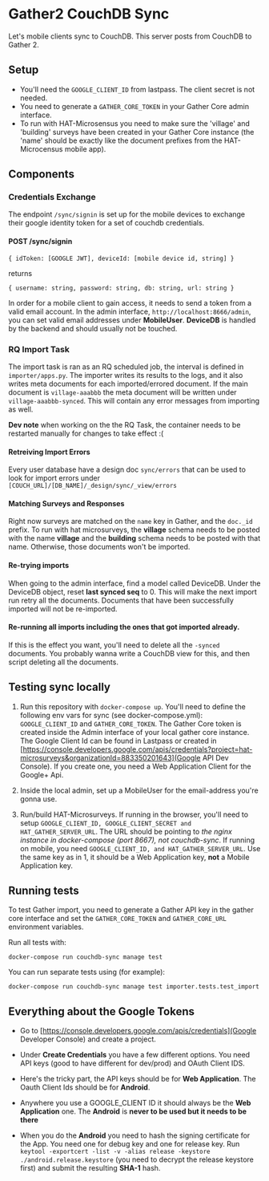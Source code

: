 Gather2 CouchDB Sync
==========

Let's mobile clients sync to CouchDB. This server posts from CouchDB to Gather 2.

Setup
----

- You'll need the `GOOGLE_CLIENT_ID` from lastpass. The client secret is not needed.
- You need to generate a `GATHER_CORE_TOKEN` in your Gather Core admin interface.
- To run with HAT-Microsensus you need to make sure the 'village' and 'building' surveys have been created in your Gather Core instance (the 'name' should be exactly like the document prefixes from the HAT-Microcensus mobile app).

Components
----

### Credentials Exchange

The endpoint `/sync/signin` is set up for the mobile devices to exchange their google identity token for a set of couchdb credentials.

#### POST /sync/signin

```
{ idToken: [GOOGLE JWT], deviceId: [mobile device id, string] }
```

returns

```
{ username: string, password: string, db: string, url: string }
```

In order for a mobile client to gain access, it needs to send a token from a valid email account. In the admin interface, `http://localhost:8666/admin`, you can set valid email addresses under **MobileUser**. **DeviceDB** is handled by the backend and should usually not be touched.

### RQ Import Task

The import task is ran as an RQ scheduled job, the interval is defined in `importer/apps.py`. The importer writes its results to the logs, and it also writes meta documents for each imported/errored document. If the main document is `village-aaabbb` the meta document will be written under `village-aaabbb-synced`. This will contain any error messages from importing as well.

**Dev note** when working on the the RQ Task, the container needs to be restarted manually for changes to take effect :(

#### Retreiving Import Errors

Every user database have a design doc `sync/errors` that can be used to look for import errors under `[COUCH_URL]/[DB_NAME]/_design/sync/_view/errors`

#### Matching Surveys and Responses

Right now surveys are matched on the `name` key in Gather, and the `doc._id` prefix. To run with hat microsurveys, the **village** schema needs to be posted with the name **village** and the **building** schema needs to be posted with that name. Otherwise, those documents won't be imported.

#### Re-trying imports

When going to the admin interface, find a model called DeviceDB. Under the DeviceDB object, reset **last synced seq** to 0. This will make the next import run retry all the documents. Documents that have been successfully imported will not be re-imported.

#### Re-running all imports including the ones that got imported already.
If this is the effect you want, you'll need to delete all the `-synced` documents. You probably wanna write a CouchDB view for this, and then script deleting all the documents.


Testing sync locally
----

1. Run this repository with `docker-compose up`. You'll need to define the following env vars for sync (see docker-compose.yml): `GOOGLE_CLIENT_ID` and `GATHER_CORE_TOKEN`. The Gather Core token is created inside the Admin interface of your local gather core instance. The Google Client Id can be found in Lastpass or created in [https://console.developers.google.com/apis/credentials?project=hat-microsurveys&organizationId=883350201643](Google API Dev Console). If you create one, you need a Web Application Client for the Google+ Api.

2. Inside the local admin, set up a MobileUser for the email-address you're gonna use.

3. Run/build HAT-Microsurveys. If running in the browser, you'll need to setup `GOOGLE_CLIENT_ID, GOOGLE_CLIENT_SECRET and HAT_GATHER_SERVER_URL`. The URL should be pointing to *the nginx instance in docker-compose (port 8667), not couchdb-sync*. If running on mobile, you need `GOOGLE_CLIENT_ID, and HAT_GATHER_SERVER_URL`. Use the same key as in 1, it should be a Web Application key, **not** a Mobile Application key.

Running tests
-----

To test Gather import, you need to generate a Gather API key in the gather core interface and set the `GATHER_CORE_TOKEN` and `GATHER_CORE_URL` environment variables.

Run all tests with:

`docker-compose run couchdb-sync manage test`

You can run separate tests using (for example):

`docker-compose run couchdb-sync manage test importer.tests.test_import`

Everything about the Google Tokens
-------

- Go to [https://console.developers.google.com/apis/credentials](Google Developer Console) and create a project.

- Under **Create Credentials** you have a few different options. You need API keys (good to have different for dev/prod) and OAuth Client IDS.
- Here's the tricky part, the API keys should be for **Web Application**. The Oauth Client Ids should be for **Android**.

- Anywhere you use a GOOGLE_CLIENT ID it should always be the **Web Application** one. The **Android** is **never to be used but it needs to be there**

- When you do the **Android** you need to hash the signing certificate for the App. You need one for debug key and one for release key. Run `keytool -exportcert -list -v -alias release -keystore ./android.release.keystore` (you need to decrypt the release keystore first) and submit the resulting **SHA-1** hash.

